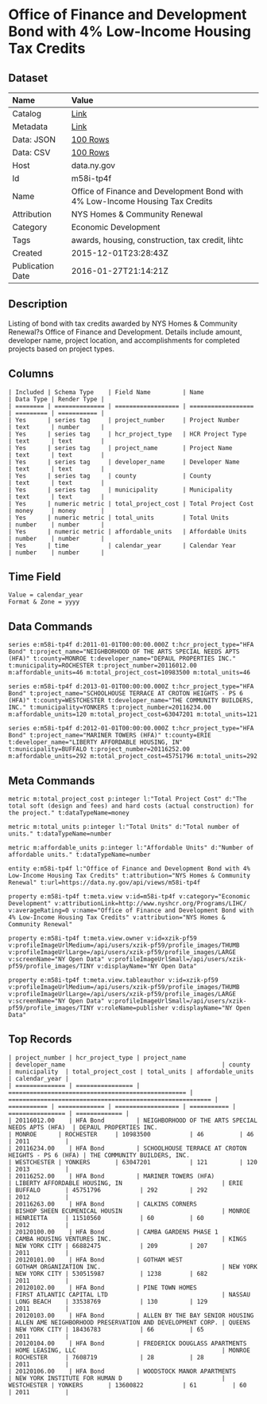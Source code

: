 # Office of Finance and Development Bond with 4% Low-Income Housing Tax Credits

## Dataset

| Name | Value |
| :--- | :---- |
| Catalog | [Link](https://catalog.data.gov/dataset/office-of-finance-and-development-bond-with-4-low-income-housing-tax-credits) |
| Metadata | [Link](https://data.ny.gov/api/views/m58i-tp4f) |
| Data: JSON | [100 Rows](https://data.ny.gov/api/views/m58i-tp4f/rows.json?max_rows=100) |
| Data: CSV | [100 Rows](https://data.ny.gov/api/views/m58i-tp4f/rows.csv?max_rows=100) |
| Host | data.ny.gov |
| Id | m58i-tp4f |
| Name | Office of Finance and Development Bond with 4% Low-Income Housing Tax Credits |
| Attribution | NYS Homes & Community Renewal |
| Category | Economic Development |
| Tags | awards, housing, construction, tax credit, lihtc |
| Created | 2015-12-01T23:28:43Z |
| Publication Date | 2016-01-27T21:14:21Z |

## Description

Listing of bond with tax credits awarded by NYS Homes & Community Renewal?s Office of Finance and Development. Details include amount, developer name, project location, and accomplishments for completed projects based on project types.

## Columns

```ls
| Included | Schema Type    | Field Name         | Name               | Data Type | Render Type |
| ======== | ============== | ================== | ================== | ========= | =========== |
| Yes      | series tag     | project_number     | Project Number     | text      | number      |
| Yes      | series tag     | hcr_project_type   | HCR Project Type   | text      | text        |
| Yes      | series tag     | project_name       | Project Name       | text      | text        |
| Yes      | series tag     | developer_name     | Developer Name     | text      | text        |
| Yes      | series tag     | county             | County             | text      | text        |
| Yes      | series tag     | municipality       | Municipality       | text      | text        |
| Yes      | numeric metric | total_project_cost | Total Project Cost | money     | money       |
| Yes      | numeric metric | total_units        | Total Units        | number    | number      |
| Yes      | numeric metric | affordable_units   | Affordable Units   | number    | number      |
| Yes      | time           | calendar_year      | Calendar Year      | number    | number      |
```

## Time Field

```ls
Value = calendar_year
Format & Zone = yyyy
```

## Data Commands

```ls
series e:m58i-tp4f d:2011-01-01T00:00:00.000Z t:hcr_project_type="HFA Bond" t:project_name="NEIGHBORHOOD OF THE ARTS SPECIAL NEEDS APTS (HFA)" t:county=MONROE t:developer_name="DEPAUL PROPERTIES INC." t:municipality=ROCHESTER t:project_number=20116012.00 m:affordable_units=46 m:total_project_cost=10983500 m:total_units=46

series e:m58i-tp4f d:2013-01-01T00:00:00.000Z t:hcr_project_type="HFA Bond" t:project_name="SCHOOLHOUSE TERRACE AT CROTON HEIGHTS - PS 6 (HFA)" t:county=WESTCHESTER t:developer_name="THE COMMUNITY BUILDERS, INC." t:municipality=YONKERS t:project_number=20116234.00 m:affordable_units=120 m:total_project_cost=63047201 m:total_units=121

series e:m58i-tp4f d:2012-01-01T00:00:00.000Z t:hcr_project_type="HFA Bond" t:project_name="MARINER TOWERS (HFA)" t:county=ERIE t:developer_name="LIBERTY AFFORDABLE HOUSING, IN" t:municipality=BUFFALO t:project_number=20116252.00 m:affordable_units=292 m:total_project_cost=45751796 m:total_units=292
```

## Meta Commands

```ls
metric m:total_project_cost p:integer l:"Total Project Cost" d:"The total soft (design and fees) and hard costs (actual construction) for the project." t:dataTypeName=money

metric m:total_units p:integer l:"Total Units" d:"Total number of units." t:dataTypeName=number

metric m:affordable_units p:integer l:"Affordable Units" d:"Number of affordable units." t:dataTypeName=number

entity e:m58i-tp4f l:"Office of Finance and Development Bond with 4% Low-Income Housing Tax Credits" t:attribution="NYS Homes & Community Renewal" t:url=https://data.ny.gov/api/views/m58i-tp4f

property e:m58i-tp4f t:meta.view v:id=m58i-tp4f v:category="Economic Development" v:attributionLink=http://www.nyshcr.org/Programs/LIHC/ v:averageRating=0 v:name="Office of Finance and Development Bond with 4% Low-Income Housing Tax Credits" v:attribution="NYS Homes & Community Renewal"

property e:m58i-tp4f t:meta.view.owner v:id=xzik-pf59 v:profileImageUrlMedium=/api/users/xzik-pf59/profile_images/THUMB v:profileImageUrlLarge=/api/users/xzik-pf59/profile_images/LARGE v:screenName="NY Open Data" v:profileImageUrlSmall=/api/users/xzik-pf59/profile_images/TINY v:displayName="NY Open Data"

property e:m58i-tp4f t:meta.view.tableauthor v:id=xzik-pf59 v:profileImageUrlMedium=/api/users/xzik-pf59/profile_images/THUMB v:profileImageUrlLarge=/api/users/xzik-pf59/profile_images/LARGE v:screenName="NY Open Data" v:profileImageUrlSmall=/api/users/xzik-pf59/profile_images/TINY v:roleName=publisher v:displayName="NY Open Data"
```

## Top Records

```ls
| project_number | hcr_project_type | project_name                                       | developer_name                                            | county      | municipality  | total_project_cost | total_units | affordable_units | calendar_year | 
| ============== | ================ | ================================================== | ========================================================= | =========== | ============= | ================== | =========== | ================ | ============= | 
| 20116012.00    | HFA Bond         | NEIGHBORHOOD OF THE ARTS SPECIAL NEEDS APTS (HFA)  | DEPAUL PROPERTIES INC.                                    | MONROE      | ROCHESTER     | 10983500           | 46          | 46               | 2011          | 
| 20116234.00    | HFA Bond         | SCHOOLHOUSE TERRACE AT CROTON HEIGHTS - PS 6 (HFA) | THE COMMUNITY BUILDERS, INC.                              | WESTCHESTER | YONKERS       | 63047201           | 121         | 120              | 2013          | 
| 20116252.00    | HFA Bond         | MARINER TOWERS (HFA)                               | LIBERTY AFFORDABLE HOUSING, IN                            | ERIE        | BUFFALO       | 45751796           | 292         | 292              | 2012          | 
| 20116263.00    | HFA Bond         | CALKINS CORNERS                                    | BISHOP SHEEN ECUMENICAL HOUSIN                            | MONROE      | HENRIETTA     | 11510560           | 60          | 60               | 2012          | 
| 20120100.00    | HFA Bond         | CAMBA GARDENS PHASE 1                              | CAMBA HOUSING VENTURES INC.                               | KINGS       | NEW YORK CITY | 66882475           | 209         | 207              | 2011          | 
| 20120101.00    | HFA Bond         | GOTHAM WEST                                        | GOTHAM ORGANIZATION INC.                                  | NEW YORK    | NEW YORK CITY | 530515987          | 1238        | 682              | 2011          | 
| 20120102.00    | HFA Bond         | PINE TOWN HOMES                                    | FIRST ATLANTIC CAPITAL LTD                                | NASSAU      | LONG BEACH    | 33538769           | 130         | 129              | 2011          | 
| 20120103.00    | HFA Bond         | ALLEN BY THE BAY SENIOR HOUSING                    | ALLEN AME NEIGHBORHOOD PRESERVATION AND DEVELOPMENT CORP. | QUEENS      | NEW YORK CITY | 18436783           | 66          | 65               | 2011          | 
| 20120104.00    | HFA Bond         | FREDERICK DOUGLASS APARTMENTS                      | HOME LEASING, LLC                                         | MONROE      | ROCHESTER     | 7608719            | 28          | 28               | 2011          | 
| 20120106.00    | HFA Bond         | WOODSTOCK MANOR APARTMENTS                         | NEW YORK INSTITUTE FOR HUMAN D                            | WESTCHESTER | YONKERS       | 13600822           | 61          | 60               | 2011          | 
```